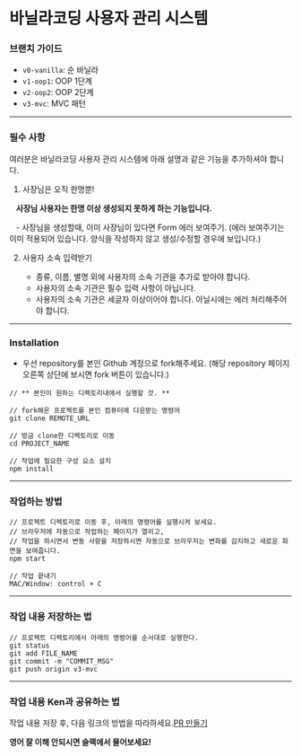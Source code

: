 # 바닐라코딩 사용자 관리 시스템

### 브랜치 가이드

- `v0-vanilla`: 순 바닐라
- `v1-oop1`: OOP 1단계
- `v2-oop2`: OOP 2단계
- `v3-mvc`: MVC 패턴

---

### 필수 사항

여러분은 바닐라코딩 사용자 관리 시스템에 아래 설명과 같은 기능을 추가하셔야 합니다.

1. 사장님은 오직 한명뿐!

    **사장님 사용자는 한명 이상 생성되지 못하게 하는 기능입니다.**

    - 사장님을 생성할때, 이미 사장님이 있다면 Form 에러 보여주기. (에러 보여주기는 이미 적용되어 있습니다. 양식을 작성하지 않고 생성/수정할 경우에 보입니다.)

2. 사용자 소속 입력받기

    - 종류, 이름, 별명 외에 사용자의 소속 기관을 추가로 받아야 합니다.
    - 사용자의 소속 기관은 필수 입력 사항이 아닙니다.
    - 사용자의 소속 기관은 세글자 이상이어야 합니다. 아닐시에는 에러 처리해주어야 합니다.

---

### Installation

- 우선 repository를 본인 Github 계정으로 fork해주세요. (해당 repository 페이지 오른쪽 상단에 보시면 fork 버튼이 있습니다.)

```
// ** 본인이 원하는 디렉토리내에서 실행할 것. **

// fork해온 프로젝트를 본인 컴퓨터에 다운받는 명령어
git clone REMOTE_URL

// 방금 clone한 디렉토리로 이동
cd PROJECT_NAME

// 작업에 필요한 구성 요소 설치
npm install
```

---

### 작업하는 방법

```
// 프로젝트 디렉토리로 이동 후, 아래의 명령어를 실행시켜 보세요.
// 브라우저에 자동으로 작업하는 페이지가 열리고,
// 작업을 하시면서 변동 사항을 저장하시면 자동으로 브라우저는 변화를 감지하고 새로운 화면을 보여줍니다.
npm start

// 작업 끝내기
MAC/Window: control + C
```

---

### 작업 내용 저장하는 법

```
// 프로젝트 디렉토리에서 아래의 명령어를 순서대로 실행한다.
git status
git add FILE_NAME
git commit -m "COMMIT_MSG"
git push origin v3-mvc
```

---

### 작업 내용 Ken과 공유하는 법

작업 내용 저장 후, 다음 링크의 방법을 따라하세요.[PR 만들기](https://help.github.com/articles/creating-a-pull-request-from-a-fork/)

**영어 잘 이해 안되시면 슬랙에서 물어보세요!**
